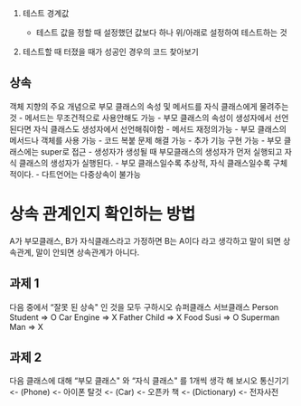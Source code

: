 1. 테스트 경계값
    - 테스트 값을 정할 때 설정했던 값보다 하나 위/아래로 설정하여 테스트하는 것

2. 테스트할 때 터졌을 때가 성공인 경우의 코드 찾아보기


## 상속
객체 지향의 주요 개념으로 부모 클래스의 속성 및 메서드를 자식 클래스에게 물려주는 것
    - 메서드는 무조건적으로 사용안해도 가능
    - 부모 클래스의 속성이 생성자에서 선언된다면 자식 클래스도 생성자에서 선언해줘야함
    - 메서드 재정의가능
    - 부모 클래스의 메서드나 객체를 사용 가능
    - 코드 복붙 문제 해결 가능
    - 추가 기능 구현 가능
    - 부모 클래스에는 super로 접근
    - 생성자가 생성될 때 부모클래스의 생성자가 먼저 실행되고 자식 클래스의 생성자가 실행된다.
    - 부모 클래스일수록 추상적, 자식 클래스일수록 구체적이다.
    - 다트언어는 다중상속이 불가능

# 상속 관계인지 확인하는 방법
A가 부모클래스, B가 자식클래스라고 가정하면
B는 A이다 라고 생각하고 말이 되면 상속관계, 말이 안되면 상속관계가 아니다.

## 과제 1
다음 중에서 “잘못 된 상속" 인 것을 모두 구하시오
    슈퍼클래스      서브클래스
    Person       Student    => O
    Car          Engine     => X
    Father       Child      => X
    Food         Susi       => O
    Superman     Man        => X
    
## 과제 2
다음 클래스에 대해 “부모 클래스" 와 “자식 클래스" 를 1개씩 생각 해 보시오
    통신기기  <-  (Phone)   <-  아이폰
    탈것  <-  (Car)   <-  오픈카
    책  <-  (Dictionary)   <-  전자사전

